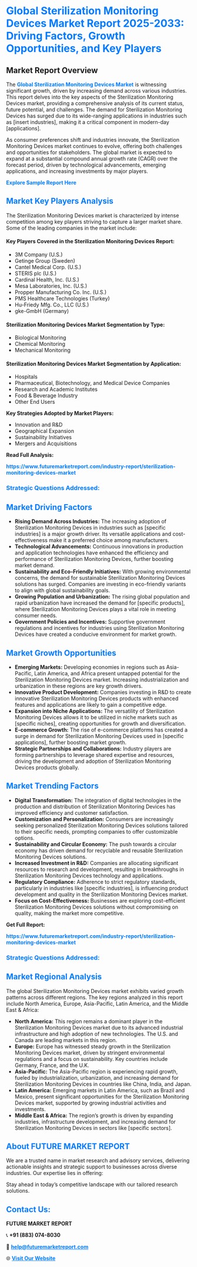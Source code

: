 <h1 style="color: #007BFF;">Global Sterilization Monitoring Devices Market Report 2025-2033: Driving Factors, Growth Opportunities, and Key Players</h1>

<section id="overview">
<h2>Market Report Overview</h2>
<p>The <a href="https://www.futuremarketreport.com/industry-report/sterilization-monitoring-devices-market" style="color: #007BFF; text-decoration: none;"><strong>Global Sterilization Monitoring Devices Market</strong></a> is witnessing significant growth, driven by increasing demand across various industries. This report delves into the key aspects of the Sterilization Monitoring Devices market, providing a comprehensive analysis of its current status, future potential, and challenges. The demand for Sterilization Monitoring Devices has surged due to its wide-ranging applications in industries such as [insert industries], making it a critical component in modern-day [applications].</p>
<p>As consumer preferences shift and industries innovate, the Sterilization Monitoring Devices market continues to evolve, offering both challenges and opportunities for stakeholders. The global market is expected to expand at a substantial compound annual growth rate (CAGR) over the forecast period, driven by technological advancements, emerging applications, and increasing investments by major players.</p>
</section>

<section id="overview">
<p><a href="https://www.futuremarketreport.com/request-sample/reportId=109590" style="color: #007BFF; text-decoration: none;"><strong>Explore Sample Report Here</strong></a></p>
</section>

<section id="key-players">
<h2 style="color: #007BFF;">Market Key Players Analysis</h2>
<p>The Sterilization Monitoring Devices market is characterized by intense competition among key players striving to capture a larger market share. Some of the leading companies in the market include:</p>
<h4>Key Players Covered in the Sterilization Monitoring Devices Report:</h4>
<ul><li>3M Company (U.S.)</li><li>Getinge Group (Sweden)</li><li>Cantel Medical Corp. (U.S.)</li><li>STERIS plc (U.S.)</li><li>Cardinal Health, Inc. (U.S.)</li><li>Mesa Laboratories, Inc. (U.S.)</li><li>Propper Manufacturing Co. Inc. (U.S.)</li><li>PMS Healthcare Technologies (Turkey)</li><li>Hu-Friedy Mfg. Co., LLC (U.S.)</li><li>gke-GmbH (Germany)</li></ul>
<h4>Sterilization Monitoring Devices Market Segmentation by Type:</h4>
<ul><li>Biological Monitoring</li><li>Chemical Monitoring</li><li>Mechanical Monitoring</li></ul>

<h4>Sterilization Monitoring Devices Market Segmentation by Application:</h4>
<ul><li>Hospitals</li><li>Pharmaceutical, Biotechnology, and Medical Device Companies</li><li>Research and Academic Institutes</li><li>Food &amp; Beverage Industry</li><li>Other End Users</li></ul>
<p><strong>Key Strategies Adopted by Market Players:</strong></p>
<ul>
<li>Innovation and R&D</li>
<li>Geographical Expansion</li>
<li>Sustainability Initiatives</li>
<li>Mergers and Acquisitions</li>
</ul>
</section>

<section>
<p><strong>Read Full Analysis: </strong></p><a href="https://www.futuremarketreport.com/industry-report/sterilization-monitoring-devices-market" style="color: #007BFF; text-decoration: none;"><strong>https://www.futuremarketreport.com/industry-report/sterilization-monitoring-devices-market</strong></a>
<h3 style="color: #007BFF;">Strategic Questions Addressed:</h3>
</section>

<section id="driving-factors">
<h2 style="color: #007BFF;">Market Driving Factors</h2>
<ul>
<li><strong>Rising Demand Across Industries:</strong> The increasing adoption of Sterilization Monitoring Devices in industries such as [specific industries] is a major growth driver. Its versatile applications and cost-effectiveness make it a preferred choice among manufacturers.</li>
<li><strong>Technological Advancements:</strong> Continuous innovations in production and application technologies have enhanced the efficiency and performance of Sterilization Monitoring Devices, further boosting market demand.</li>
<li><strong>Sustainability and Eco-Friendly Initiatives:</strong> With growing environmental concerns, the demand for sustainable Sterilization Monitoring Devices solutions has surged. Companies are investing in eco-friendly variants to align with global sustainability goals.</li>
<li><strong>Growing Population and Urbanization:</strong> The rising global population and rapid urbanization have increased the demand for [specific products], where Sterilization Monitoring Devices plays a vital role in meeting consumer needs.</li>
<li><strong>Government Policies and Incentives:</strong> Supportive government regulations and incentives for industries using Sterilization Monitoring Devices have created a conducive environment for market growth.</li>
</ul>
</section>

<section id="growth-opportunities">
<h2 style="color: #007BFF;">Market Growth Opportunities</h2>
<ul>
<li><strong>Emerging Markets:</strong> Developing economies in regions such as Asia-Pacific, Latin America, and Africa present untapped potential for the Sterilization Monitoring Devices market. Increasing industrialization and urbanization in these regions are key growth drivers.</li>
<li><strong>Innovative Product Development:</strong> Companies investing in R&D to create innovative Sterilization Monitoring Devices products with enhanced features and applications are likely to gain a competitive edge.</li>
<li><strong>Expansion into Niche Applications:</strong> The versatility of Sterilization Monitoring Devices allows it to be utilized in niche markets such as [specific niches], creating opportunities for growth and diversification.</li>
<li><strong>E-commerce Growth:</strong> The rise of e-commerce platforms has created a surge in demand for Sterilization Monitoring Devices used in [specific applications], further boosting market growth.</li>
<li><strong>Strategic Partnerships and Collaborations:</strong> Industry players are forming partnerships to leverage shared expertise and resources, driving the development and adoption of Sterilization Monitoring Devices products globally.</li>
</ul>
</section>

<section id="trending-factors">
<h2 style="color: #007BFF;">Market Trending Factors</h2>
<ul>
<li><strong>Digital Transformation:</strong> The integration of digital technologies in the production and distribution of Sterilization Monitoring Devices has improved efficiency and customer satisfaction.</li>
<li><strong>Customization and Personalization:</strong> Consumers are increasingly seeking personalized Sterilization Monitoring Devices solutions tailored to their specific needs, prompting companies to offer customizable options.</li>
<li><strong>Sustainability and Circular Economy:</strong> The push towards a circular economy has driven demand for recyclable and reusable Sterilization Monitoring Devices solutions.</li>
<li><strong>Increased Investment in R&D:</strong> Companies are allocating significant resources to research and development, resulting in breakthroughs in Sterilization Monitoring Devices technology and applications.</li>
<li><strong>Regulatory Compliance:</strong> Adherence to strict regulatory standards, particularly in industries like [specific industries], is influencing product development and quality in the Sterilization Monitoring Devices market.</li>
<li><strong>Focus on Cost-Effectiveness:</strong> Businesses are exploring cost-efficient Sterilization Monitoring Devices solutions without compromising on quality, making the market more competitive.</li>
</ul>
</section>

<section>
<p><strong>Get Full Report: </strong></p><a href="https://www.futuremarketreport.com/industry-report/sterilization-monitoring-devices-market" style="color: #007BFF; text-decoration: none;"><strong>https://www.futuremarketreport.com/industry-report/sterilization-monitoring-devices-market</strong></a>
<h3 style="color: #007BFF;">Strategic Questions Addressed:</h3>
</section>


<section id="regional-analysis">
<h2 style="color: #007BFF;">Market Regional Analysis</h2>
<p>The global Sterilization Monitoring Devices market exhibits varied growth patterns across different regions. The key regions analyzed in this report include North America, Europe, Asia-Pacific, Latin America, and the Middle East & Africa:</p>
<ul>
<li><strong>North America:</strong> This region remains a dominant player in the Sterilization Monitoring Devices market due to its advanced industrial infrastructure and high adoption of new technologies. The U.S. and Canada are leading markets in this region.</li>
<li><strong>Europe:</strong> Europe has witnessed steady growth in the Sterilization Monitoring Devices market, driven by stringent environmental regulations and a focus on sustainability. Key countries include Germany, France, and the U.K.</li>
<li><strong>Asia-Pacific:</strong> The Asia-Pacific region is experiencing rapid growth, fueled by industrialization, urbanization, and increasing demand for Sterilization Monitoring Devices in countries like China, India, and Japan.</li>
<li><strong>Latin America:</strong> Emerging markets in Latin America, such as Brazil and Mexico, present significant opportunities for the Sterilization Monitoring Devices market, supported by growing industrial activities and investments.</li>
<li><strong>Middle East & Africa:</strong> The region’s growth is driven by expanding industries, infrastructure development, and increasing demand for Sterilization Monitoring Devices in sectors like [specific sectors].</li>
</ul>
</section>

<footer>
<h2 style="color: #007BFF;">About FUTURE MARKET REPORT</h2>
<p>We are a trusted name in market research and advisory services, delivering actionable insights and strategic support to businesses across diverse industries. Our expertise lies in offering:</p>

<p>Stay ahead in today’s competitive landscape with our tailored research solutions.</p>

<h2 style="color: #007BFF;">Contact Us:</h2>
<p><strong>FUTURE MARKET REPORT</strong></p>
<p>📞 <strong>+91 (883) 074-8030</strong></p>
<p>📧 <strong><a href="mailto:help@futuremarketreport.com" style="color: #007BFF;">help@futuremarketreport.com</a></strong></p>
<p>🌐 <strong><a href="https://www.futuremarketreport.com/" style="color: #007BFF;">Visit Our Website</a></strong></p>
</footer>